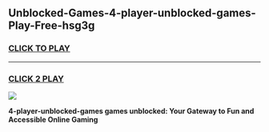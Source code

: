
## Unblocked-Games-4-player-unblocked-games-Play-Free-hsg3g
<h3>
<a href="https://premium76.site?title=4-player-unblocked-games&ref=19M">CLICK TO PLAY</a></h3>
<hr>

<h3>
<a href="https://premium76.site?title=4-player-unblocked-games&ref=19M">CLICK 2 PLAY</a>
  
</h3>

<a href="https://premium76.site?title=4-player-unblocked-games&ref=19M"><img src="https://clearcache.store/games.png"></a>


**4-player-unblocked-games games unblocked: Your Gateway to Fun and Accessible Online Gaming**
